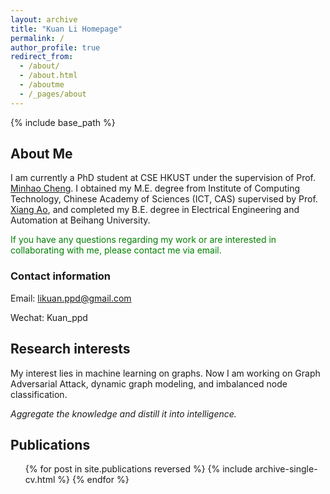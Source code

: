 ```yaml
---
layout: archive
title: "Kuan Li Homepage"
permalink: /
author_profile: true
redirect_from:
  - /about/
  - /about.html
  - /aboutme
  - /_pages/about
---
```


{% include base_path %}

## About Me

I am currently a PhD student at CSE HKUST under the supervision of Prof. [Minhao Cheng](https://cmhcbb.github.io/). I obtained my M.E. degree from Institute of Computing Technology, Chinese Academy of Sciences (ICT, CAS) supervised by Prof. [Xiang Ao](https://aoxaustin.github.io/index.html), and completed my B.E. degree in Electrical Engineering and Automation at Beihang University.

<span style="color:green">If you have any questions regarding my work or are interested in collaborating with me, please contact me via email. </span>

### Contact information
Email: likuan.ppd@gmail.com

Wechat: Kuan_ppd

## Research interests

My interest lies in machine learning on graphs. Now I am working on Graph Adversarial Attack, dynamic graph modeling, and imbalanced node classification.

*Aggregate the knowledge and distill it into intelligence.*
## Publications

<ul>{% for post in site.publications reversed %}
{% include archive-single-cv.html %}
{% endfor %}</ul>
